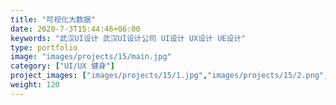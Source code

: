 ```yaml
---
title: "可视化大数据"
date: 2020-7-3T15:44:46+06:00
keywords: "武汉UI设计 武汉UI设计公司 UI设计 UX设计 UE设计"
type: portfolio
image: "images/projects/15/main.jpg"
category: ["UI/UX 健身"]
project_images: ["images/projects/15/1.jpg","images/projects/15/2.png","images/projects/15/3.png"]
weight: 120
---
```

